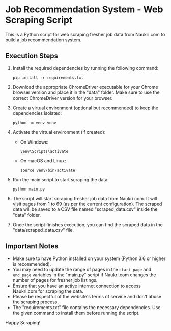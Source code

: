 # Job Recommendation System - Web Scraping Script

This is a Python script for web scraping fresher job data from Naukri.com to build a job recommendation system.

## Execution Steps

1. Install the required dependencies by running the following command:

    ```
    pip install -r requirements.txt
    ```

2. Download the appropriate ChromeDriver executable for your Chrome browser version and place it in the "data" folder. Make sure to use the correct ChromeDriver version for your browser.

3. Create a virtual environment (optional but recommended) to keep the dependencies isolated:

    ```
    python -m venv venv
    ```

4. Activate the virtual environment (if created):

    - On Windows:

        ```
        venv\Scripts\activate
        ```

    - On macOS and Linux:

        ```
        source venv/bin/activate
        ```

5. Run the main script to start scraping the data:

    ```
    python main.py
    ```

6. The script will start scraping fresher job data from Naukri.com. It will visit pages from 1 to 69 (as per the current configuration). The scraped data will be saved to a CSV file named "scraped_data.csv" inside the "data" folder.

7. Once the script finishes execution, you can find the scraped data in the "data/scraped_data.csv" file.

## Important Notes

- Make sure to have Python installed on your system (Python 3.6 or higher is recommended).
- You may need to update the range of pages in the `start_page` and `end_page` variables in the "main.py" script if Naukri.com changes the number of pages for fresher job listings.
- Ensure that you have an active internet connection to access Naukri.com for scraping the data.
- Please be respectful of the website's terms of service and don't abuse the scraping process.
- The "requirements.txt" file contains the necessary dependencies. Use the given command to install them before running the script.

Happy Scraping!
